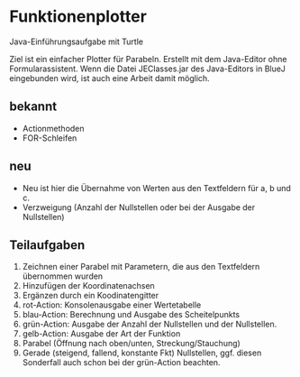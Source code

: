 # Funktionenplotter
 Java-Einführungsaufgabe mit Turtle

 Ziel ist ein einfacher Plotter für Parabeln. Erstellt mit dem Java-Editor ohne Formularassistent. Wenn die Datei JEClasses.jar des Java-Editors in BlueJ eingebunden wird, ist auch eine Arbeit damit möglich.

## bekannt
* Actionmethoden
* FOR-Schleifen

## neu
* Neu ist hier die Übernahme von Werten aus den Textfeldern für a, b und c.
* Verzweigung (Anzahl der Nullstellen oder bei der Ausgabe der Nullstellen)

## Teilaufgaben
 1. Zeichnen einer Parabel mit Parametern, die aus den Textfeldern übernommen wurden
 1. Hinzufügen der Koordinatenachsen
 1. Ergänzen durch ein Koodinatengitter
 1. rot-Action: Konsolenausgabe einer Wertetabelle
 1. blau-Action: Berechnung und Ausgabe des Scheitelpunkts
 1. grün-Action: Ausgabe der Anzahl der Nullstellen und der Nullstellen.
 1. gelb-Action: Ausgabe der Art der Funktion
  1. Parabel (Öffnung nach oben/unten, Streckung/Stauchung)
  1. Gerade (steigend, fallend, konstante Fkt) Nullstellen, ggf. diesen Sonderfall auch schon bei der grün-Action beachten.
